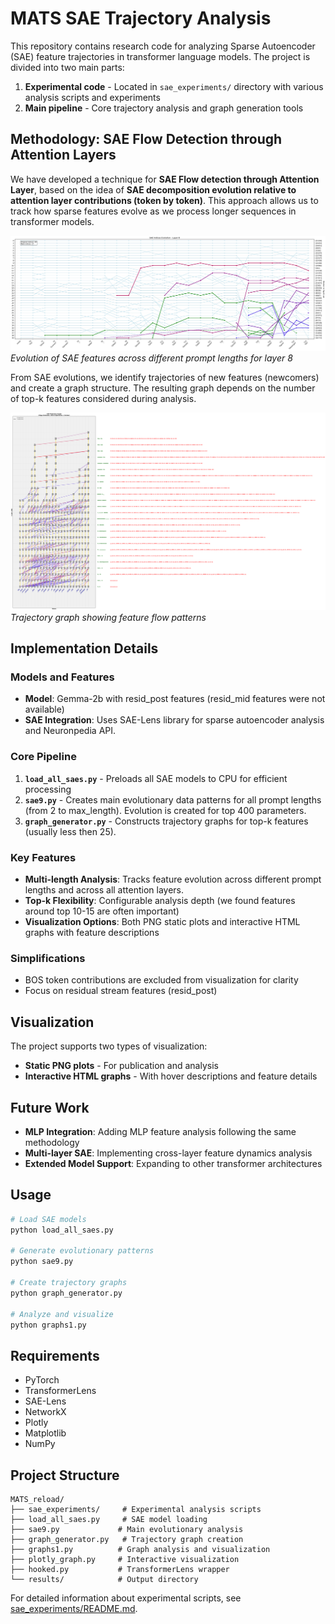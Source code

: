 # MATS SAE Trajectory Analysis

This repository contains research code for analyzing Sparse Autoencoder (SAE) feature trajectories in transformer language models. The project is divided into two main parts:

1. **Experimental code** - Located in `sae_experiments/` directory with various analysis scripts and experiments
2. **Main pipeline** - Core trajectory analysis and graph generation tools

## Methodology: SAE Flow Detection through Attention Layers

We have developed a technique for **SAE Flow detection through Attention Layer**, based on the idea of **SAE decomposition evolution relative to attention layer contributions (token by token)**. This approach allows us to track how sparse features evolve as we process longer sequences in transformer models.

![SAE Feature Evolution](layer_8_indices_evolution.png)
*Evolution of SAE features across different prompt lengths for layer 8*

From SAE evolutions, we identify trajectories of new features (newcomers) and create a graph structure. The resulting graph depends on the number of top-k features considered during analysis.

![Trajectory Graph](trajectory_graph.png)
*Trajectory graph showing feature flow patterns*

## Implementation Details

### Models and Features
- **Model**: Gemma-2b with resid_post features (resid_mid features were not available)
- **SAE Integration**: Uses SAE-Lens library for sparse autoencoder analysis and Neuronpedia API.

### Core Pipeline

1. **`load_all_saes.py`** - Preloads all SAE models to CPU for efficient processing
2. **`sae9.py`** - Creates main evolutionary data patterns for all prompt lengths (from 2 to max_length). Evolution is created for top 400 parameters. 
3. **`graph_generator.py`** - Constructs trajectory graphs for top-k features (usually less then 25).

### Key Features
- **Multi-length Analysis**: Tracks feature evolution across different prompt lengths and across all attention layers.
- **Top-k Flexibility**: Configurable analysis depth (we found features around top 10-15 are often important)
- **Visualization Options**: Both PNG static plots and interactive HTML graphs with feature descriptions

### Simplifications
- BOS token contributions are excluded from visualization for clarity
- Focus on residual stream features (resid_post)

## Visualization

The project supports two types of visualization:
- **Static PNG plots** - For publication and analysis
- **Interactive HTML graphs** - With hover descriptions and feature details

## Future Work

- **MLP Integration**: Adding MLP feature analysis following the same methodology
- **Multi-layer SAE**: Implementing cross-layer feature dynamics analysis
- **Extended Model Support**: Expanding to other transformer architectures

## Usage

```bash
# Load SAE models
python load_all_saes.py

# Generate evolutionary patterns
python sae9.py

# Create trajectory graphs
python graph_generator.py

# Analyze and visualize
python graphs1.py
```

## Requirements

- PyTorch
- TransformerLens
- SAE-Lens
- NetworkX
- Plotly
- Matplotlib
- NumPy

## Project Structure

```
MATS_reload/
├── sae_experiments/     # Experimental analysis scripts
├── load_all_saes.py     # SAE model loading
├── sae9.py             # Main evolutionary analysis
├── graph_generator.py   # Trajectory graph creation
├── graphs1.py          # Graph analysis and visualization
├── plotly_graph.py     # Interactive visualization
├── hooked.py           # TransformerLens wrapper
└── results/            # Output directory
```

For detailed information about experimental scripts, see [sae_experiments/README.md](sae_experiments/README.md). 